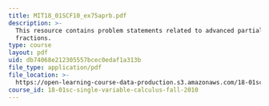 ```yaml
---
title: MIT18_01SCF10_ex75aprb.pdf
description: >-
  This resource contains problem statements related to advanced partial
  fractions.
type: course
layout: pdf
uid: db74068e212305557bcec0edaf1a313b
file_type: application/pdf
file_location: >-
  https://open-learning-course-data-production.s3.amazonaws.com/18-01sc-single-variable-calculus-fall-2010/db74068e212305557bcec0edaf1a313b_MIT18_01SCF10_ex75aprb.pdf
course_id: 18-01sc-single-variable-calculus-fall-2010
---
```

